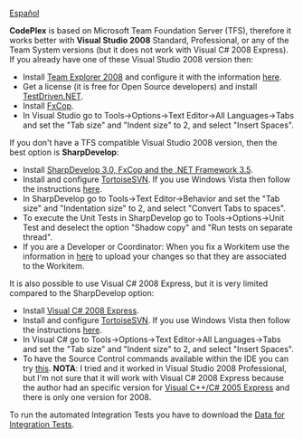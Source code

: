 [Español](Configuración-para-Colaboradores.md)

**CodePlex** is based on Microsoft Team Foundation Server (TFS), therefore it works better with  **Visual Studio 2008** Standard, Professional, or any of the Team System versions (but it does not work with Visual C# 2008 Express).  If you already have one of these Visual Studio 2008 version then:
* Install [Team Explorer 2008](http://www.codeplex.com/CodePlex/Wiki/View.aspx?titleObtaining%20the%20Team%20Explorer%20Client) and configure it with the information [here](http://www.codeplex.com/GPSYVManejadorDeMapa/SourceControl/ListDownloadableCommits.aspx).
* Get a license (it is free for Open Source developers) and install [TestDriven.NET](http://testdriven.net/download.aspx).
* Install [FxCop](http://www.microsoft.com/downloads/details.aspx?familyid3389F7E4-0E55-4A4D-BC74-4AEABB17997B&displaylangen).
* In Visual Studio go to Tools->Options->Text Editor->All Languages->Tabs and set the "Tab size" and "Indent size" to 2, and select "Insert Spaces".

If you don't have a TFS compatible Visual Studio 2008 version, then the best option is **SharpDevelop**:
* Install [SharpDevelop 3.0, FxCop and the .NET Framework 3.5](http://www.icsharpcode.net/OpenSource/SD/Download/#SharpDevelop30).
* Install and configure [TortoiseSVN](http://www.codeplex.com/CodePlex/Wiki/View.aspx?titleUsing%20TortoiseSVN%20with%20CodePlex&referringTitleSource%20control%20clients).  If you use Windows Vista then follow the instructions [here](http://iguanagears.blogspot.com/2008/02/getting-tortoisesvn-running-with.html).
* In SharpDevelop go to Tools->Text Editor->Behavior and set the "Tab size" and "Indentation size" to 2, and select "Convert Tabs to spaces".
* To execute the Unit Tests in SharpDevelop go to Tools->Options->Unit Test and deselect the option "Shadow copy" and "Run tests on separate thread".
* If you are a Developer or Coordinator: When you fix a Workitem use the information in [here](http://www.codeplex.com/SvnBridge/Wiki/View.aspx?title=Work%20Items%20Integration&referringTitle=Home) to upload your changes so that they are associated to the Workitem.

It is also possible to use Visual C# 2008 Express, but it is very limited compared to the SharpDevelop option:
* Install [Visual C# 2008 Express](http://www.microsoft.com/express/download/).
* Install and configure [TortoiseSVN](http://www.codeplex.com/CodePlex/Wiki/View.aspx?titleUsing%20TortoiseSVN%20with%20CodePlex&referringTitleSource%20control%20clients).  If you use Windows Vista then follow the instructions [here](http://iguanagears.blogspot.com/2008/02/getting-tortoisesvn-running-with.html).
* In Visual C# go to Tools->Options->Text Editor->All Languages->Tabs and set the "Tab size" and "Indent size" to 2, and select "Insert Spaces".
* To have the Source Control commands available within the IDE you can try [this](http://garrys-brain.blogspot.com/2007/07/tortoisesvn-and-visual-studio.html). **NOTA**: I tried and it worked in Visual Studio 2008 Professional, but I'm not sure that it will work with Visual C# 2008 Express because the author had an specific version for [Visual C++/C# 2005 Express](http://garrys-brain.blogspot.com/2006/10/tortoisesvn-vsnet-2005-good-stuff.html) and there is only one version for 2008.


To run the automated Integration Tests you have to download the [Data for Integration Tests](Data-for-Integration-Tests.md).